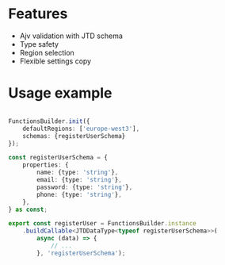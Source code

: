 # Features

* Ajv validation with JTD schema
* Type safety
* Region selection
* Flexible settings copy

# Usage example

```typescript

FunctionsBuilder.init({
    defaultRegions: ['europe-west3'],
    schemas: {registerUserSchema}
});

const registerUserSchema = {
    properties: {
        name: {type: 'string'},
        email: {type: 'string'},
        password: {type: 'string'},
        phone: {type: 'string'},
    },
} as const;

export const registerUser = FunctionsBuilder.instance
    .buildCallable<JTDDataType<typeof registerUserSchema>>(
        async (data) => {
            // ...
        }, 'registerUserSchema');
```